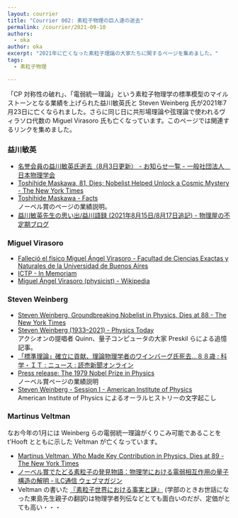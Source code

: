 ```yaml
---
layout: courrier
title: "Courrier 002: 素粒子物理の巨人達の逝去"
permalink: /courrier/2021-09-10
authors:
  - oka
author: oka
excerpt: "2021年に亡くなった素粒子理論の大家たちに関するページを集めました。"
tags: 
  - 素粒子物理

---
```


「CP 対称性の破れ」、「電弱統一理論」という素粒子物理学の標準模型のマイルストーンとなる業績を上げられた益川敏英氏と Steven Weinberg 氏が2021年7月23日に亡くなられました。さらに同じ日に共形場理論や弦理論で使われるヴィラソロ代数の Miguel Virasoro 氏も亡くなっています。このページでは関連するリンクを集めました。

### 益川敏英

- [名誉会員の益川敏英氏逝去（8月3日更新） - お知らせ一覧 - 一般社団法人　日本物理学会](https://www.jps.or.jp/information/2021/07/post_117.php)
- [Toshihide Maskawa, 81, Dies; Nobelist Helped Unlock a Cosmic Mystery - The New York Times](https://www.nytimes.com/2021/08/10/science/space/toshihide-maskawa-dead.html?unlocked_article_code=AAAAAAAAAAAAAAAACEIPuonUktbfqohkQFUaAybOVtkqqBaLwuPXybcxwWP5NyiUSTdOwqEQCpOD8ljEIKZubtd13yieQJUJFo4Tc8FI770VOV1xGU7vq4GYmZ8BLmI489q-A29s1dfAV71gtGLhNjb8eOpyn_jj5ELeama-W6PVhXMxNU0y98seAFKp3XwNw6nFFuVniJIpjbp6WMcMFXpXbzKKvvLrFxx0JN2GCxjf4QU1UOldMirByZ_es_lTNVUPVi-VCS938m0-69tDOdIIP6mZLhYofML2gbp5GXV7u7cuHeHo34nJo7GwL0lP&smid=url-share)
- [Toshihide Maskawa - Facts](https://www.nobelprize.org/prizes/physics/2008/maskawa/facts/)  
  ノーベル賞のページの業績説明。
- [益川敏英先生の思い出/益川語録 (2021年8月15日/8月17日追記) - 物理屋の不定期ブログ](https://biran2008.hatenablog.com/entry/2021/08/13/001232)

### Miguel Virasoro

- [Falleció el físico Miguel Ángel Virasoro - Facultad de Ciencias Exactas y Naturales de la Universidad de Buenos Aires](https://exactas.uba.ar/fallecio-el-fisico-miguel-angel-virasoro/)
- [ICTP - In Memoriam](https://www.ictp.it/about-ictp/media-centre/news/2021/7/in-memoriam_virasoro.aspx)
- [Miguel Ángel Virasoro (physicist) - Wikipedia](https://en.wikipedia.org/wiki/Miguel_%C3%81ngel_Virasoro_(physicist))

### Steven Weinberg

- [Steven Weinberg, Groundbreaking Nobelist in Physics, Dies at 88 - The New York Times](https://www.nytimes.com/2021/07/25/science/steven-weinberg-groundbreaking-nobelist-in-physics-dies-at-88.html?unlocked_article_code=AAAAAAAAAAAAAAAACEIPuonUktbfqohkT1UZBibOVtkqqBaLwuPTzaIxgDrhISmTQztYwKEaGY-d_UvHf6dqZNo10HGdQ9VMNL40WLlzyKpHP112SgKz55eFlY9AKjlw-dL1Xn8z29iFe4EExgLQTzvzLvZjlvr4tgiaMTO0DLrZhSVxcQtioo8zdlyqxXBZxPvaQeMh2c103fggBpp8RzdUNymarrK_XUUFTdaFahHZ7wc2X-pLC3qEzZPHteV2IEgFAknGTXh8_W829NtcXdoWN631JBQlE9Hs1fRTUic7adf0WOBiAtTchL5osrbSqB2Ty8XQxv8-F6Rcvr2soX_nWSwdv_C9nmnP_vlkyYaT&smid=url-share)
- [Steven Weinberg (1933–2021) - Physics Today](https://physicstoday.scitation.org/do/10.1063/PT.6.4.20210803a)  
  アクシオンの提唱者 Quinn、量子コンピュータの大家 Preskil らによる追憶記事。
- [「標準理論」確立に貢献、理論物理学者のワインバーグ氏死去…８８歳 : 科学・ＩＴ : ニュース : 読売新聞オンライン](https://www.yomiuri.co.jp/science/20210725-OYT1T50194/)
- [Press release: The 1979 Nobel Prize in Physics](https://www.nobelprize.org/prizes/physics/1979/press-release/)  
  ノーベル賞ページの業績説明
- [Steven Weinberg - Session I - American Institute of Physics](https://www.aip.org/history-programs/niels-bohr-library/oral-histories/33996-1)  
  American Institute of Physics によるオーラルヒストリーの文字起こし

### Martinus Veltman

なお今年の1月には Weinberg らの電弱統一理論がくりこみ可能であることを t'Hooft とともに示した Veltman が亡くなっています。

- [Martinus Veltman, Who Made Key Contribution in Physics, Dies at 89 - The New York Times](https://www.nytimes.com/2021/01/18/science/martinus-veltman-dead.html?unlocked_article_code=AAAAAAAAAAAAAAAACEIPuonUktbfqohkSVUaCybOVtkqqBaLwv3G2qA9gGLlaTaYTSpHxuJQD4WJ9wHNea9nLZMV7giseeVgYvUpVeAgiahWJVBsQA2l5cGOxZpUc3047I--ADtzgsmdBPUxqDG3K2S0cewgne3h70PdOXL4G_CKiQ1XLw5iqZVjc1qt2mVZhfuWV74ohaQtmKspFZt4Rj8fZSiVv_OOChp2OtyOaxG0-RBhEqgCGmmVxYjAnupGJAZCClvGTGd96HI87r5eP9AWPaX4Ln0waap8d20phZH8WORP4-VHfkk&smid=url-share)
- [ノーベル賞でたどる素粒子の発見物語：物理学における電弱相互作用の量子構造の解明 - ILC通信 ウェブマガジン](https://www2.kek.jp/ilc/ilc-tsushin/2017/12/22/ryoushikouzounokaimei/column/)
- Veltman の書いた [『素粒子世界における事実と謎』](https://amzn.to/2X8mCWv) (学部のときお世話になった東島先生親子の翻訳)は物理学者列伝などとても面白いのだが、定価がとても高い・・・

